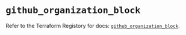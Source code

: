 # `github_organization_block`

Refer to the Terraform Registory for docs: [`github_organization_block`](https://registry.terraform.io/providers/integrations/github/5.30.1/docs/resources/organization_block).

